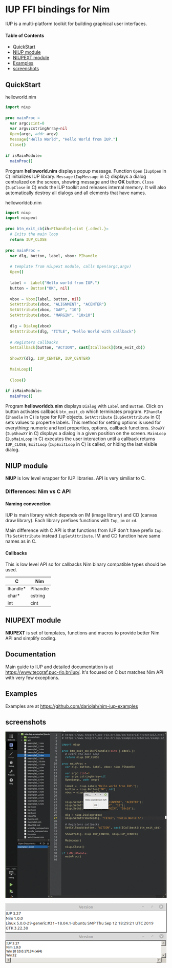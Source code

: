 # IUP FFI bindings for Nim

IUP is a multi-platform toolkit for building graphical user interfaces.

#### Table of Contents

- [QuickStart](#quickstart)
- [NIUP module](#niup-module)
- [NIUPEXT module](#niupext-module)
- [Examples](#examples)
- [screenshots](#screenshots)

## QuickStart

helloworld.nim
```Nim
import niup

proc mainProc =
  var argc:cint=0
  var argv:cstringArray=nil
  Open(argc, addr argv)
  Message("Hello World", "Hello World from IUP.")
  Close()

if isMainModule:
  mainProc()
```

Program **helloworld.nim** displays popup message. Function ``Open`` (``IupOpen`` in C) initializes IUP library. ``Message`` (``IupMessage`` in C) displays a dialog centralized on the screen, showing message and the **OK** button. ``Close`` (``IupClose`` in C) ends the IUP toolkit and releases internal memory. It will also automatically destroy all dialogs and all elements that have names.

helloworldcb.nim

```Nim
import niup
import niupext

proc btn_exit_cb(ih:PIhandle):cint {.cdecl.}=
  # Exits the main loop
  return IUP_CLOSE

proc mainProc =
  var dlg, button, label, vbox: PIhandle

  # template from niupext module, calls Open(argc,argv)
  Open()

  label =  Label("Hello world from IUP.")
  button = Button("OK", nil)

  vbox = Vbox(label, button, nil)
  SetAttribute(vbox, "ALIGNMENT", "ACENTER")
  SetAttribute(vbox, "GAP", "10")
  SetAttribute(vbox, "MARGIN", "10x10")

  dlg = Dialog(vbox)
  SetAttribute(dlg, "TITLE", "Hello World with callback")

  # Registers callbacks
  SetCallback(button, "ACTION", cast[ICallback](btn_exit_cb))

  ShowXY(dlg, IUP_CENTER, IUP_CENTER)

  MainLoop()

  Close()

if isMainModule:
  mainProc()
```

Program **helloworldcb.nim** displays ``Dialog`` with ``Label`` and ``Button``. Click on button activates callback ``btn_exit_cb`` which terminates program.
``PIhandle`` (``Ihandle`` in C) is type for IUP objects. ``SetAttribute`` (``IupSetAttribute`` in C) sets values to propertie labels. This method for setting options is used for everything: numeric and text properties, options, callback functions. ``ShowXY`` (``IupShowXY`` in C) displays a dialog in a given position on the screen. ``MainLoop`` (``IupMainLoop`` in C) executes the user interaction until a callback returns ``IUP_CLOSE``, ``ExitLoop`` (``IupExitLoop`` in C) is called, or hiding the last visible dialog.

## NIUP module

**NIUP** is low level wrapper for IUP libraries. API is very similiar to C.

### Differences: Nim vs C API

#### Naming convenction

IUP is main library which depends on IM (image library) and CD (canvas draw library). Each library prefixes functions with ``Iup``, ``im`` or ``cd``.

Main difference with C API is that functions from IUP don't have prefix ``Iup``. I'ts ``SetAttribute`` instead ``IupSetAttribute``. IM and CD function have same names as in C.

#### Callbacks

This is low level API so for callbacks Nim binary compatible types should be used.

| C  | Nim |
| --- | --- |
| Ihandle* | PIhandle  |
| char* | cstring |
| int | cint |

## NIUPEXT module

**NIUPEXT** is set of templates, functions and macros to provide better Nim API and simplify coding.

## Documentation

Main guide to IUP and detailed documentation is at <https://www.tecgraf.puc-rio.br/iup/>. It's focused on C but matches Nim API with very few exceptions.

## Examples

Examples are at <https://github.com/dariolah/nim-iup-examples>

## screenshots

[![screenshots](https://raw.githubusercontent.com/dariolah/niup/master/screenshots.gif)](#screenshots)

[![version](https://raw.githubusercontent.com/dariolah/niup/master/version.png)](#version)
